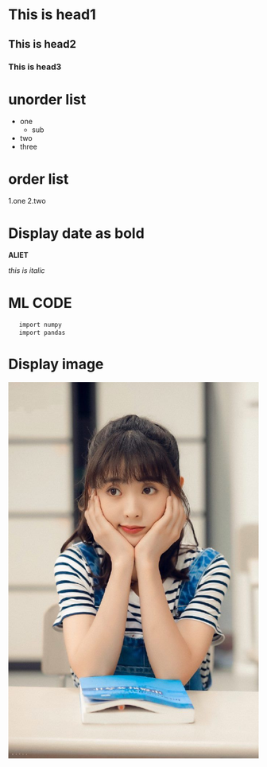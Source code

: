 # This is head1
## This is head2
### This is head3
 
# unorder list
* one
   * sub
* two
* three

# order list
1.one
2.two
 
# Display date as bold
   **ALIET**
   
   *this is italic*
   
# ML CODE
       
       import numpy
       import pandas
# Display image
![alt fei](fei.png)
 
